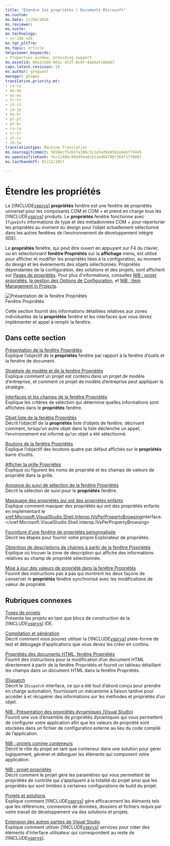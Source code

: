 ```yaml
---
title: "Étendre les propriétés | Documents Microsoft"
ms.custom: 
ms.date: 11/04/2016
ms.reviewer: 
ms.suite: 
ms.technology:
- vs-ide-sdk
ms.tgt_pltfrm: 
ms.topic: article
helpviewer_keywords:
- Properties window, providing support
ms.assetid: 68e2cbd4-861c-453f-8c9f-4ab6afc80e67
caps.latest.revision: 18
ms.author: gregvanl
manager: ghogen
translation.priority.mt:
- cs-cz
- de-de
- es-es
- fr-fr
- it-it
- ja-jp
- ko-kr
- pl-pl
- pt-br
- ru-ru
- tr-tr
- zh-cn
- zh-tw
translationtype: Machine Translation
ms.sourcegitcommit: 5658ecf52637a38bc3c2a5ad9e85b2edebf7d445
ms.openlocfilehash: fec1140bc90d494a0c611ed84786f364f17f6087
ms.lasthandoff: 02/22/2017

---
```

# <a name="extending-properties"></a>Étendre les propriétés
Le [!INCLUDE[vsprvs](../../code-quality/includes/vsprvs_md.md)] **propriétés** fenêtre est une fenêtre de propriétés universel pour les composants COM et COM + et prend en charge tous les [!INCLUDE[vsprvs](../../code-quality/includes/vsprvs_md.md)] produits. Le **propriétés** fenêtre fonctionne avec `ITypeInfo` informations de type et des métadonnées COM + pour répertorier les propriétés au moment du design pour l’objet actuellement sélectionné dans les autres fenêtres de l’environnement de développement intégré (IDE).  
  
 Le **propriétés** fenêtre, qui peut être ouvert en appuyant sur F4 du clavier, ou en sélectionnant **fenêtre Propriétés** sur la **affichage** menu, est utilisé pour afficher et modifier les propriétés liées à la configuration, au moment du design et les événements des objets sélectionnés. Propriétés dépendantes de la configuration, des solutions et des projets, sont affichent sur [Pages de propriétés](../../extensibility/internals/property-pages.md). Pour plus d’informations, consultez [NIB : projet propriétés](http://msdn.microsoft.com/en-us/fb126574-24ad-4c96-9b2b-6e1f3879ba50), [la gestion des Options de Configuration](../../extensibility/internals/managing-configuration-options.md), et [NIB : Item Management in Projects](http://msdn.microsoft.com/en-us/762e606b-7f44-4b66-97a1-e30a703654a0).  
  
 ![Présentation de la fenêtre Propriétés](../../extensibility/internals/media/vspropertieswindow.png "vsPropertiesWindow")  
Fenêtre Propriétés  
  
 Cette section fournit des informations détaillées relatives aux zones individuelles de la **propriétés** fenêtre et les interfaces que vous devez implémenter et appel à remplir la fenêtre.  
  
## <a name="in-this-section"></a>Dans cette section  
 [Présentation de la fenêtre Propriétés](../../extensibility/internals/properties-window-overview.md)  
 Explique l’objectif de la **propriétés** fenêtre par rapport à la fenêtre d’outils et la fenêtre de document.  
  
 [Stratégie de modèle et de la fenêtre Propriétés](../../extensibility/internals/template-policy-and-the-properties-window.md)  
 Explique comment un projet est contenu dans un projet de modèle d’entreprise, et comment ce projet de modèle d’entreprise peut appliquer la stratégie.  
  
 [Interfaces et les champs de la fenêtre Propriétés](../../extensibility/internals/properties-window-fields-and-interfaces.md)  
 Explique les critères de sélection qui détermine quelles informations sont affichées dans le **propriétés** fenêtre.  
  
 [Objet liste de la fenêtre Propriétés](../../extensibility/internals/properties-window-object-list.md)  
 Décrit l’objectif de la **propriétés** liste d’objets de fenêtre, décrivant comment, lorsqu’un autre objet dans la liste déclenche un appel, l’environnement est informé qu’un objet a été sélectionné.  
  
 [Boutons de la fenêtre Propriétés](../../extensibility/internals/properties-window-buttons.md)  
 Explique l’objectif des boutons quatre par défaut affichés sur le **propriétés** barre d’outils.  
  
 [Afficher la grille Propriétés](../../extensibility/internals/properties-display-grid.md)  
 Explique où figurent les noms de propriété et les champs de valeurs de propriété dans la grille.  
  
 [Annonce du suivi de sélection de la fenêtre Propriétés](../../misc/announcing-property-window-selection-tracking.md)  
 Décrit la sélection de suivi pour le **propriétés** fenêtre.  
  
 [Masquage des propriétés qui ont des propriétés enfants](../../misc/hiding-properties-that-have-child-properties.md)  
 Explique comment masquer des propriétés qui ont des propriétés enfants en implémentant le <xref:Microsoft.VisualStudio.Shell.Interop.IVsPerPropertyBrowsing>interface.</xref:Microsoft.VisualStudio.Shell.Interop.IVsPerPropertyBrowsing>  
  
 [Fourniture d’une fenêtre de propriétés personnalisée](../../misc/providing-a-custom-properties-window.md)  
 Décrit les étapes pour fournir votre propre Explorateur de propriétés.  
  
 [Obtention de descriptions de champs à partir de la fenêtre Propriétés](../../misc/getting-field-descriptions-from-the-properties-window.md)  
 Explique où trouver la zone de description qui affiche des informations relatives au champ de propriété sélectionnée.  
  
 [Mise à jour des valeurs de propriété dans la fenêtre Propriétés](../../misc/updating-property-values-in-the-properties-window.md)  
 Fournit des instructions pas à pas qui montrent les deux façons de conserver le **propriétés** fenêtre synchronisé avec les modifications de valeur de propriété.  
  
## <a name="related-sections"></a>Rubriques connexes  
 [Types de projets](../../extensibility/internals/project-types.md)  
 Présente les projets en tant que blocs de construction de la [!INCLUDE[vsprvs](../../code-quality/includes/vsprvs_md.md)] IDE.  
  
 [Compilation et génération](../../ide/compiling-and-building-in-visual-studio.md)  
 Décrit comment vous pouvez utiliser la [!INCLUDE[vsprvs](../../code-quality/includes/vsprvs_md.md)] plate-forme de test et débogage d’applications que vous devez les créer en continu.  
  
 [Propriétés des documents HTML, fenêtre Propriétés](http://msdn.microsoft.com/Library/46e3d164-a1a7-42f9-87b0-344e10a37b62)  
 Fournit des instructions pour la modification d’un document HTML directement à partir de la fenêtre Propriétés et fournit un tableau détaillant les champs dans un document HTML dans la fenêtre Propriétés.  
  
 [IDispatch](http://msdn.microsoft.com/en-us/ebbff4bc-36b2-4861-9efa-ffa45e013eb5)  
 Décrit le `IDispatch` interface, ce qui a été tout d’abord conçu pour prendre en charge automation, fournissant un mécanisme à liaison tardive pour accéder à et récupérer des informations sur les méthodes et propriétés d’un objet.  
  
 [NIB : Présentation des propriétés dynamiques (Visual Studio)](http://msdn.microsoft.com/en-us/f5102027-1431-4195-ae40-9b991de46d3a)  
 Fournit une vue d’ensemble de propriétés dynamiques qui vous permettent de configurer votre application afin que les valeurs de propriété sont stockées dans un fichier de configuration externe au lieu du code compilé de l’application.  
  
 [NIB : projets comme conteneurs](http://msdn.microsoft.com/en-us/87d40f63-f487-4767-8963-64beec27ba1b)  
 Décrit le rôle du projet en tant que conteneur dans une solution pour gérer logiquement, générer et déboguer les éléments qui composent votre application.  
  
 [NIB : projet propriétés](http://msdn.microsoft.com/en-us/fb126574-24ad-4c96-9b2b-6e1f3879ba50)  
 Décrit comment le projet gère les paramètres qui vous permettent de propriétés de contrôle qui s’appliquent à la totalité du projet ainsi que les propriétés qui sont limitées à certaines configurations de build du projet.  
  
 [Projets et solutions](../../ide/solutions-and-projects-in-visual-studio.md)  
 Explique comment [!INCLUDE[vsprvs](../../code-quality/includes/vsprvs_md.md)] gère efficacement les éléments tels que les références, connexions de données, dossiers et fichiers requis par votre travail de développement via des solutions et projets.  
  
 [Extension des autres parties de Visual Studio](../../extensibility/extending-other-parts-of-visual-studio.md)  
 Explique comment utiliser [!INCLUDE[vsprvs](../../code-quality/includes/vsprvs_md.md)] services pour créer des éléments d’interface utilisateur qui correspondent au reste de [!INCLUDE[vsprvs](../../code-quality/includes/vsprvs_md.md)].
